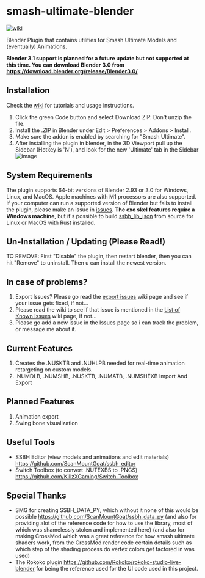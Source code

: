 # smash-ultimate-blender 
[![wiki](https://img.shields.io/badge/wiki-guide-success)](https://github.com/ssbucarlos/smash-ultimate-blender/wiki)

Blender Plugin that contains utilities for Smash Ultimate Models and (eventually) Animations.

**Blender 3.1 support is planned for a future update but not supported at this time. You can download Blender 3.0 from https://download.blender.org/release/Blender3.0/**

## Installation
Check the [wiki](https://github.com/ssbucarlos/smash-ultimate-blender/wiki) for tutorials and usage instructions. 
1. Click the green Code button and select Download ZIP. Don't unzip the file.
2. Install the .ZIP in Blender under Edit > Preferences > Addons > Install. 
3. Make sure the addon is enabled by searching for "Smash Ultimate".
4. After installing the plugin in blender, in the 3D Viewport pull up the Sidebar (Hotkey is 'N'), and look for the new 'Ultimate' tab in the Sidebar 
![image](https://user-images.githubusercontent.com/77519735/131579719-3bf859ac-40ad-4661-8b4c-0d0d0e34da8a.png)

## System Requirements
The plugin supports 64-bit versions of Blender 2.93 or 3.0 for Windows, Linux, and MacOS. Apple machines with M1 processors are also supported.
If your computer can run a supported version of Blender but fails to install the plugin, please make an issue in [issues](https://github.com/ssbucarlos/smash-ultimate-blender/issues). **The exo skel features require a Windows machine**, but it's possible to build [ssbh_lib_json](https://github.com/ultimate-research/ssbh_lib) from source for Linux or MacOS with Rust installed.

## Un-Installation / Updating (Please Read!)
TO REMOVE: First "Disable" the plugin, then restart blender, then you can hit "Remove" to uninstall. Then u can install the newest version.

## In case of problems?
1. Export Issues? Please go read the [export issues](https://github.com/ssbucarlos/smash-ultimate-blender/wiki/Read-this-if-you-have-export-issues.-Or-want-to-avoid-Export-Issues) wiki page and see if your issue gets fixed, if not...
2. Please read the wiki to see if that issue is mentioned in the [List of Known Issues](https://github.com/ssbucarlos/smash-ultimate-blender/wiki/Known-Blender-Issues) wiki page, if not...
3. Please go add a new issue in the Issues page so i can track the problem, or message me about it.

## Current Features
1.  Creates the .NUSKTB and .NUHLPB needed for real-time animation retargeting on custom models.
2.  .NUMDLB, .NUMSHB, .NUSKTB, .NUMATB, .NUMSHEXB Import And Export

## Planned Features
1. Animation export
2. Swing bone visualization

## Useful Tools
* SSBH Editor (view models and animations and edit materials) https://github.com/ScanMountGoat/ssbh_editor
* Switch Toolbox (to convert .NUTEXBS to .PNGS) https://github.com/KillzXGaming/Switch-Toolbox

## Special Thanks
* SMG for creating SSBH_DATA_PY, which without it none of this would be possible https://github.com/ScanMountGoat/ssbh_data_py
(and also for providing alot of the reference code for how to use the library, most of which was shamelessly stolen and implemented here)
(and also for making CrossMod which was a great reference for how smash ultimate shaders work, from the CrossMod render code certain details such as which step of the shading process do vertex colors get factored in was used)
* The Rokoko plugin https://github.com/Rokoko/rokoko-studio-live-blender for being the reference used for the UI code used in this project.
